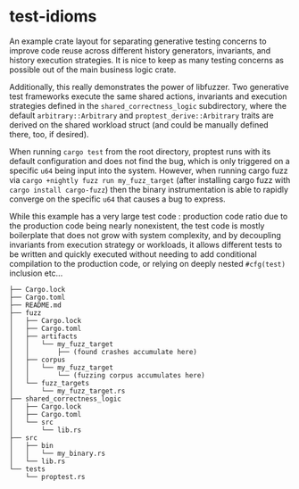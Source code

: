 # test-idioms

An example crate layout for separating generative testing concerns to improve code reuse across different history generators,
invariants, and history execution strategies. It is nice to keep as many testing concerns as possible out of the main business
logic crate.

Additionally, this really demonstrates the power of libfuzzer. Two generative test frameworks execute the same shared actions, invariants and execution strategies defined in the `shared_correctness_logic` subdirectory, where the default `arbitrary::Arbitrary` and `proptest_derive::Arbitrary` traits are
derived on the shared workload struct (and could be manually defined there, too, if desired).

When running `cargo test` from the root directory, proptest runs with its default configuration and does not find the
bug, which is only triggered on a specific `u64` being input into the system. However, when running cargo fuzz via
`cargo +nightly fuzz run my_fuzz_target` (after installing cargo fuzz with `cargo install cargo-fuzz`) then the
binary instrumentation is able to rapidly converge on the specific `u64` that causes a bug to express.

While this example has a very large test code : production code ratio due to the production code being nearly nonexistent,
the test code is mostly boilerplate that does not grow with system complexity, and by decoupling invariants from
execution strategy or workloads, it allows different tests to be written and quickly executed without needing to
add conditional compilation to the production code, or relying on deeply nested `#cfg(test)` inclusion etc...

```
├── Cargo.lock
├── Cargo.toml
├── README.md
├── fuzz
│   ├── Cargo.lock
│   ├── Cargo.toml
│   ├── artifacts
│   │   └── my_fuzz_target
│   │       ├── (found crashes accumulate here)
│   ├── corpus
│   │   └── my_fuzz_target
│   │       └── (fuzzing corpus accumulates here)
│   └── fuzz_targets
│       └── my_fuzz_target.rs
├── shared_correctness_logic
│   ├── Cargo.lock
│   ├── Cargo.toml
│   └── src
│       └── lib.rs
├── src
│   ├── bin
│   │   └── my_binary.rs
│   └── lib.rs
└── tests
    └── proptest.rs
```
